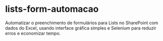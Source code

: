 # lists-form-automacao
Automatizar o preenchimento de formulários para Lists no SharePoint com dados do Excel, usando interface gráfica simples e Selenium para reduzir erros e economizar tempo.
